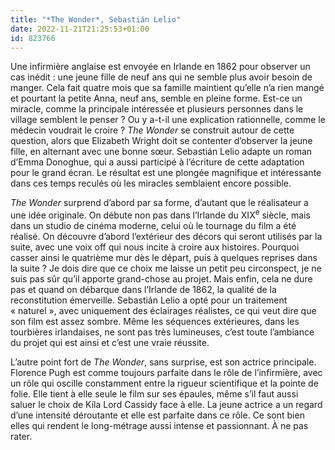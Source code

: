 ```yaml
---
title: "*The Wonder*, Sebastián Lelio"
date: 2022-11-21T21:25:53+01:00
id: 823766 
---
```


Une infirmière anglaise est envoyée en Irlande en 1862 pour observer un cas inédit : une jeune fille de neuf ans qui ne semble plus avoir besoin de manger. Cela fait quatre mois que sa famille maintient qu’elle n’a rien mangé et pourtant la petite Anna, neuf ans, semble en pleine forme. Est-ce un miracle, comme la principale intéressée et plusieurs personnes dans le village semblent le penser ? Ou y a-t-il une explication rationnelle, comme le médecin voudrait le croire ? *The Wonder* se construit autour de cette question, alors que Elizabeth Wright doit se contenter d’observer la jeune fille, en alternant avec une bonne sœur. Sebastián Lelio adapte un roman d’Emma Donoghue, qui a aussi participé à l’écriture de cette adaptation pour le grand écran. Le résultat est une plongée magnifique et intéressante dans ces temps reculés où les miracles semblaient encore possible.

*The Wonder* surprend d’abord par sa forme, d’autant que le réalisateur a une idée originale. On débute non pas dans l’Irlande du XIX<sup>e</sup> siècle, mais dans un studio de cinéma moderne, celui où le tournage du film a été réalisé. On découvre d’abord l’extérieur des décors qui seront utilisés par la suite, avec une voix off qui nous incite à croire aux histoires. Pourquoi casser ainsi le quatrième mur dès le départ, puis à quelques reprises dans la suite ? Je dois dire que ce choix me laisse un petit peu circonspect, je ne suis pas sûr qu’il apporte grand-chose au projet. Mais enfin, cela ne dure pas et quand on débarque dans l’Irlande de 1862, la qualité de la reconstitution émerveille. Sebastián Lelio a opté pour un traitement « naturel », avec uniquement des éclairages réalistes, ce qui veut dire que son film est assez sombre. Même les séquences extérieures, dans les tourbières irlandaises, ne sont pas très lumineuses, c’est toute l’ambiance du projet qui est ainsi et c’est une vraie réussite.

L’autre point fort de *The Wonder*, sans surprise, est son actrice principale. Florence Pugh est comme toujours parfaite dans le rôle de l’infirmière, avec un rôle qui oscille constamment entre la rigueur scientifique et la pointe de folie. Elle tient à elle seule le film sur ses épaules, même s’il faut aussi saluer le choix de Kíla Lord Cassidy face à elle. La jeune actrice a un regard d’une intensité déroutante et elle est parfaite dans ce rôle. Ce sont bien elles qui rendent le long-métrage aussi intense et passionnant. À ne pas rater. 
